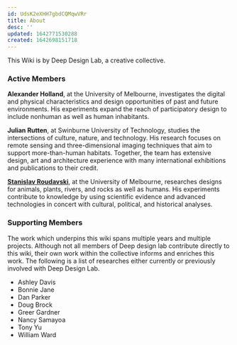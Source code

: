 ```yaml
---
id: UdsK2eXHH7gbdCQMqwVRr
title: About
desc: ''
updated: 1642771530288
created: 1642698151718
---
```




This Wiki is by Deep Design Lab, a creative collective.

### Active Members

**Alexander Holland**, at the University of Melbourne, investigates the digital and physical characteristics and design opportunities of past and future environments. His experiments expand the reach of participatory design to include nonhuman as well as human inhabitants.

**Julian Rutten**, at Swinburne University of Technology, studies the intersections of culture, nature, and technology. His research focuses on remote sensing and three-dimensional imaging techniques that aim to support more-than-human habitats.
Together, the team has extensive design, art and architecture experience with many international exhibitions and publications to their credit.

[**Stanislav Roudavski**](https://unimelb.academia.edu/StanislavRoudavski), at the University of Melbourne, researches designs for animals, plants, rivers, and rocks as well as humans. His experiments contribute to knowledge by using scientific evidence and advanced technologies in concert with cultural, political, and historical analyses.

### Supporting Members

The work which underpins this wiki spans multiple years and multiple projects. Although not all members of Deep design lab contribute directly to this wiki, their own work within the collective informs and enriches this work. The following is a list of researches either currently or previously involved with Deep Design Lab.

- Ashley Davis
- Bonnie Jane
- Dan Parker
- Doug Brock
- Greer Gardner
- Nancy Samayoa
- Tony Yu
- William Ward
